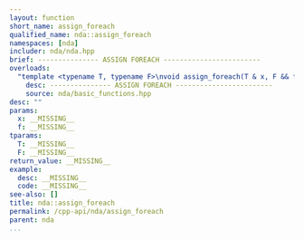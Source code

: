```yaml
---
layout: function
short_name: assign_foreach
qualified_name: nda::assign_foreach
namespaces: [nda]
includer: nda/nda.hpp
brief: --------------- ASSIGN FOREACH ------------------------
overloads:
  "template <typename T, typename F>\nvoid assign_foreach(T & x, F && f)":
    desc: --------------- ASSIGN FOREACH ------------------------
    source: nda/basic_functions.hpp
desc: ""
params:
  x: __MISSING__
  f: __MISSING__
tparams:
  T: __MISSING__
  F: __MISSING__
return_value: __MISSING__
example:
  desc: __MISSING__
  code: __MISSING__
see-also: []
title: nda::assign_foreach
permalink: /cpp-api/nda/assign_foreach
parent: nda
...
```


